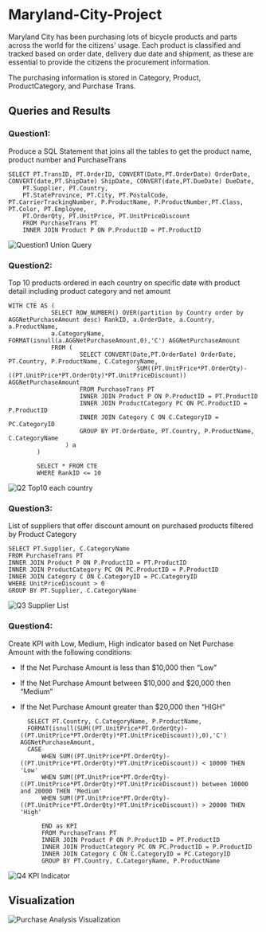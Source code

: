 # Maryland-City-Project
Maryland City has been purchasing lots of bicycle products and parts across the world for the citizens' usage. Each product is classified and tracked based on order date, delivery due date and shipment, as these are essential to provide the citizens the procurement information.

The purchasing information is stored in Category, Product, ProductCategory, and Purchase Trans.

## Queries and Results

### Question1: 

Produce a SQL Statement that joins all the tables to get the product name, product number and PurchaseTrans

    SELECT PT.TransID, PT.OrderID, CONVERT(Date,PT.OrderDate) OrderDate, CONVERT(date,PT.ShipDate) ShipDate, CONVERT(date,PT.DueDate) DueDate,
		PT.Supplier, PT.Country,
		PT.StateProvince, PT.City, PT.PostalCode, PT.CarrierTrackingNumber, P.ProductName, P.ProductNumber,PT.Class, PT.Color, PT.Employee,
		PT.OrderQty, PT.UnitPrice, PT.UnitPriceDiscount
        FROM PurchaseTrans PT
        INNER JOIN Product P ON P.ProductID = PT.ProductID

![Question1 Union Query](https://github.com/saiyan-nous/Data-Analysis-Projects/assets/105250935/21aff9fc-f6e0-403b-a8b7-6088cbbb705e)


### Question2: 
Top 10 products ordered in each country on specific date with product detail including product category and net amount

    WITH CTE AS (
				SELECT ROW_NUMBER() OVER(partition by Country order by AGGNetPurchaseAmount desc) RankID, a.OrderDate, a.Country, a.ProductName,
				a.CategoryName, FORMAT(isnull(a.AGGNetPurchaseAmount,0),'C') AGGNetPurchaseAmount
				FROM (
						SELECT CONVERT(Date,PT.OrderDate) OrderDate, PT.Country, P.ProductName, C.CategoryName,
										SUM((PT.UnitPrice*PT.OrderQty)-((PT.UnitPrice*PT.OrderQty)*PT.UnitPriceDiscount)) AGGNetPurchaseAmount
						FROM PurchaseTrans PT
						INNER JOIN Product P ON P.ProductID = PT.ProductID
						INNER JOIN ProductCategory PC ON PC.ProductID = P.ProductID
						INNER JOIN Category C ON C.CategoryID = PC.CategoryID
						GROUP BY PT.OrderDate, PT.Country, P.ProductName, C.CategoryName
					) a
			)
            
            SELECT * FROM CTE
            WHERE RankID <= 10

![Q2 Top10 each country](https://github.com/saiyan-nous/Data-Analysis-Projects/assets/105250935/a4a7edd9-ca4e-4f18-a235-34367fe673a0)


### Question3: 
List of suppliers that offer discount amount on purchased products filtered by Product Category

    SELECT PT.Supplier, C.CategoryName
    FROM PurchaseTrans PT
    INNER JOIN Product P ON P.ProductID = PT.ProductID
    INNER JOIN ProductCategory PC ON PC.ProductID = P.ProductID
    INNER JOIN Category C ON C.CategoryID = PC.CategoryID
    WHERE UnitPriceDiscount > 0
    GROUP BY PT.Supplier, C.CategoryName

![Q3 Supplier List](https://github.com/saiyan-nous/Data-Analysis-Projects/assets/105250935/ddcceda1-e936-4298-a8e1-70f505f427d1)


### Question4:
Create KPI with Low, Medium, High indicator based on Net Purchase Amount with the following
conditions:
- If the Net Purchase Amount is less than $10,000 then “Low”
- If the Net Purchase Amount between $10,000 and $20,000 then “Medium”
- If the Net Purchase Amount greater than $20,000 then “HIGH”

        SELECT PT.Country, C.CategoryName, P.ProductName, 
		FORMAT(isnull(SUM((PT.UnitPrice*PT.OrderQty)-((PT.UnitPrice*PT.OrderQty)*PT.UnitPriceDiscount)),0),'C') AGGNetPurchaseAmount,
		CASE
			WHEN SUM((PT.UnitPrice*PT.OrderQty)-((PT.UnitPrice*PT.OrderQty)*PT.UnitPriceDiscount)) < 10000 THEN 'Low'
			WHEN SUM((PT.UnitPrice*PT.OrderQty)-((PT.UnitPrice*PT.OrderQty)*PT.UnitPriceDiscount)) between 10000 and 20000 THEN 'Medium'
			WHEN SUM((PT.UnitPrice*PT.OrderQty)-((PT.UnitPrice*PT.OrderQty)*PT.UnitPriceDiscount)) > 20000 THEN 'High'

			END as KPI
            FROM PurchaseTrans PT
            INNER JOIN Product P ON P.ProductID = PT.ProductID
            INNER JOIN ProductCategory PC ON PC.ProductID = P.ProductID
            INNER JOIN Category C ON C.CategoryID = PC.CategoryID
            GROUP BY PT.Country, C.CategoryName, P.ProductName

![Q4 KPI Indicator](https://github.com/saiyan-nous/Data-Analysis-Projects/assets/105250935/ea15f734-4d76-4602-bf53-fd7a738c10ff)

## Visualization

![Purchase Analysis Visualization](https://github.com/saiyan-nous/Data-Analysis-Projects/assets/105250935/ed51d38f-6ad8-4ed5-887c-3942d9a40deb)
